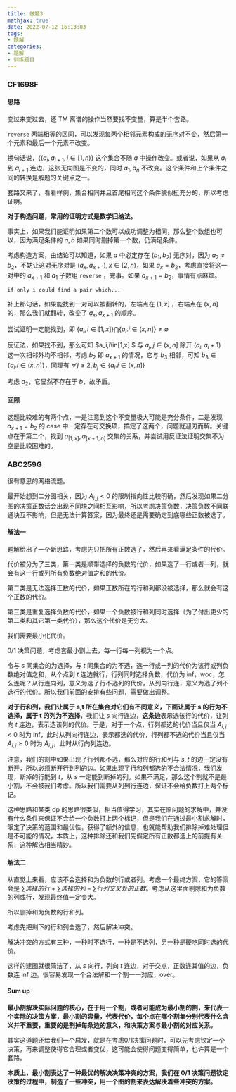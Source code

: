 ```yaml
---
title: 做题3
mathjax: true
date: 2022-07-12 16:13:03
tags:
- 题解
categories:
- 题解
- 训练题目
---
```


### CF1698F

#### 思路

变过来变过去，还 TM 离谱的操作当然要找不变量，算是半个套路。

`reverse` 两端相等的区间，可以发现每两个相邻元素构成的无序对不变，然后第一个元素和最后一个元素不改变。

换句话说，$\{(a_i,a_{i+1},i \in [1,n)\}$ 这个集合不随 $a$ 中操作改变。或者说，如果从 $a_i$ 到 $a_{i+1}$ 连边，这张无向图是不变的，同时 $a_1,a_n$ 不改变。这个条件和上个条件之间的转换是解题的关键点之一。

套路又来了，看看样例，集合相同并且首尾相同这个条件貌似挺充分的，所以考虑证明。

**对于构造问题，常用的证明方式是数学归纳法。**

事实上，如果我们能证明如果第二个数可以成功调整为相同，那么整个数组也可以，因为满足条件的 $a,b$ 如果同时删掉第一个数，仍满足条件。

考虑构造方案，由结论可以知道，如果 $a$ 中必定存在 $(b_1,b_2)$ 无序对，因为 $a_2\neq b_2$，不妨让这对无序对是 $(a_x,a_{x+1}),x\in[2,n)$，如果 $a_x=b_2$，考虑直接将这一对中的 $a_{x+1}$ 和 $a_1$ 子数组 `reverse` ，完事。如果 $a_{x+1}=b_2$，事情有点麻烦。

`if only i could find a pair which...`

补上那句话，如果能找到一对可以被翻转的，左端点在 $[1,x]$ ，右端点在 $(x,n]$ 的，那么我们就翻转，改变了 $a_x,a_{x+1}$ 的顺序。

尝试证明一定能找到，即 $\{a_i ,i\in [1,x]\} \bigcap \{a_i.i\in(x,n]\} \neq \emptyset$

反证法，如果找不到，那么可知 $a_i,i\in[1,x] $ 与 $a_j,j\in (x,n]$ 除开 $(a_i,a_i+1)$ 这一次相邻外均不相邻，考虑 $b_2$ 即 $a_{x+1}$ 的情况，它与 $b_3$ 相邻，可知 $b_3 \in \{a_i.i\in(x,n]\}$，同理有  $\forall j\ge 2,b_j\in\{a_i.i\in(x,n]\}$

考虑 $a_2$，它显然不存在于 $b$，故矛盾。

#### 回顾

这题比较难的有两个点，一是注意到这个不变量极大可能是充分条件，二是发现 $a_{x+1}=b_2$ 的 case 中一定存在可交换项，搞定了这两个，问题就迎刃而解。关键点在于第二个，找到 $a_{[1,x]},a_{[x+1,n]}$ 交集的关系，并尝试用反证法证明交集不为空是比较困难的。

### ABC259G

很有意思的网络流题。

最开始想到二分图相关，因为 $A_{i,j} <0$ 的限制指向性比较明确，然后发现如果二分图的决策正数话会出现不同块之间相互影响，所以考虑决策负数，决策负数不同联通块互不影响，但是无法计算答案，因为最终还是需要确定到底哪些正数被选了。

#### 解法一

题解给出了一个新思路，考虑先只把所有正数选了，然后再来看满足条件的代价。

代价被分为了三类，第一类是顺带选择的负数的代价，如果选了一行或者一列，就会有这一行或列所有负数绝对值之和的代价。

第二类是无法选择正数的代价，如果正数所在的行和列都没被选择，那么就会有这个正数的代价。

第三类是重复选择负数的代价，如果一个负数被行和列同时选择（为了付出更少的第二类和其它第一类代价），那么这个代价是无穷大。

我们需要最小化代价。

0/1 决策问题，考虑套最小割上去，每一行每一列视为一个点。

令与 $s$ 同集合的为选择，与 $t$ 同集合的为不选，选一行或一列的代价为该行或列负数绝对值之和，从个点到 $t$ 连边就行，行列同时选择负数，代价为 inf，woc，怎么连呢？从行连向列，意义为选了行不选列的代价，从列向行连，意义为选了列不选行的代价。所以我们前面的安排有些问题，需要做出调整。

**对于行和列，我们让属于 s,t 所在集合对它们有不同意义，下面让属于 s 的行为不选择，属于 t 的列为不选择**，我们让 $s$ 向行连边，**这条边**表示选该行的代价，让列向 $t$ 连边，表示选该列的代价。于是，对于一个点，行列都选的代价当且仅当 $A_{i,j}<0$ 时为 inf，此时从列向行连边，表示都选的代价，行列都不选的代价当且仅当 $A_{i,j}\ge0$ 时为 $A_{i,j}$，此时从行向列连边。

注意，我们的割中如果出现了行列都不选，那么对应的行和列与 $s,t$ 的边一定没有断开，所以必须断开行到列的边。如果出现了行和列都选的不合法情况，我们发现，断掉的行能到 $t$，从 $s$ 一定能到断掉的列。如果不满足，那么这个割就不是最小割，不会被我们考虑。所以我们需要从列到行连边，保证不会给负数打上两个标记。

这种思路和某类 dp 的思路很类似，相当值得学习，其实在原问题的求解中，并没有什么条件来保证不会给一个负数打上两个标记，但是我们在通过最小割求解时，限定了决策的范围和最优性，获得了额外的信息，也就能帮助我们排除掉难处理但是不可能的情况，本质上，这种排除还和我们先假定所有正数都选上的前提有关系，这种解法相当精妙。

#### 解法二

从直觉上来看，应该不会选择和为负数的行或者列。考虑一个最终方案，它的答案会是 $\sum 选择的行+\sum 选择的列 -\sum 行列交叉处的正数$。考虑从这里面剔除和为负数的列或行，发现最终值一定变大。

所以删掉和为负数的行和列。

考虑先把剩下的行和列全选了，然后解决冲突。

解决冲突的方式有三种，一种时不选行，一种是不选列，另一种是硬吃同时选的代价。

这样的建图就很简洁了，从 $s$ 向行，列向 $t$ 连边，对于交点，正数连其值的边，负数连 inf 边。很容易发现一个合法解和一个割一一对应，over。

#### Sum up

**最小割解决实际问题的核心，在于用一个割，或者可能成为最小割的割，来代表一个实际的决策方案，最小割的容量，代表代价，每个点在哪个割集分别代表什么含义并不重要，重要的是割掉每条边的意义，和决策方案与最小割的对应关系。**

其实这道题还给我们一个启发，就是在考虑0/1决策问题时，可以先考虑钦定一个决策，再来调整使得它合理或者变优，这可能会使得问题变得简单，也许算是一个套路。

**本质上，最小割表达了一种最优的解决决策冲突的方案，我们在 0/1 决策问题钦定决策的过程中，制造了一些冲突，用一个图的割来表达解决着些冲突的方案。**



 

